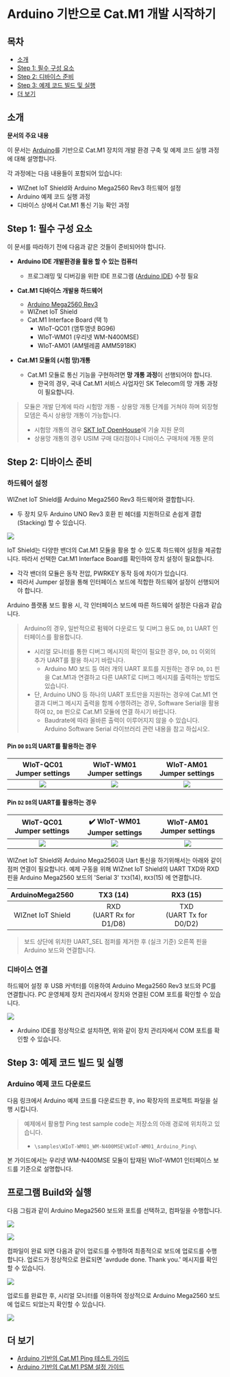 # Arduino 기반으로 Cat.M1 개발 시작하기

## 목차

-   [소개](#Introduction)
-   [Step 1: 필수 구성 요소](#Step-1-Prerequisites)
-   [Step 2: 디바이스 준비](#Step-2-PrepareDevice)
-   [Step 3: 예제 코드 빌드 및 실행](#Step-3-Build)
-   [더 보기](#ReadMore)


<a name="Introduction"></a>
## 소개

**문서의 주요 내용**

이 문서는 [Arduino][link-arduino]를 기반으로 Cat.M1 장치의 개발 환경 구축 및 예제 코드 실행 과정에 대해 설명합니다.

각 과정에는 다음 내용들이 포함되어 있습니다:
- WIZnet IoT Shield와 Arduino Mega2560 Rev3 하드웨어 설정
- Arduino 예제 코드 실행 과정
- 디바이스 상에서 Cat.M1 통신 기능 확인 과정


## Step 1: 필수 구성 요소
이 문서를 따라하기 전에 다음과 같은 것들이 준비되어야 합니다.

- **Arduino IDE 개발환경을 활용 할 수 있는 컴퓨터**
  - 프로그래밍 및 디버깅을 위한 IDE 프로그램 ([Arduino IDE][link-arduino-compiler]) 수정 필요

- **Cat.M1 디바이스 개발용 하드웨어**
  - [Arduino Mega2560 Rev3][link-arduino Mega2560 Rev3]
  - WIZnet IoT Shield
  - Cat.M1 Interface Board (택 1)
    - WIoT-QC01 (앰투앰넷 BG96)
    - WIoT-WM01 (우리넷 WM-N400MSE)
    - WIoT-AM01 (AM텔레콤 AMM5918K)

- **Cat.M1 모듈의 (시험 망)개통**
  - Cat.M1 모듈로 통신 기능을 구현하려면 **망 개통 과정**이 선행되어야 합니다.
    - 한국의 경우, 국내 Cat.M1 서비스 사업자인 SK Telecom의 망 개통 과정이 필요합니다.

> 모듈은 개발 단계에 따라 시험망 개통 - 상용망 개통 단계를 거쳐야 하며 외장형 모뎀은 즉시 상용망 개통이 가능합니다.
> * 시험망 개통의 경우 [SKT IoT OpenHouse][skt-iot-portal]에 기술 지원 문의
> * 상용망 개통의 경우 USIM 구매 대리점이나 디바이스 구매처에 개통 문의

<a name="Step-2-PrepareDevice"></a>
## Step 2: 디바이스 준비

### 하드웨어 설정

WIZnet IoT Shield를 Arduino Mega2560 Rev3 하드웨어와 결합합니다. 
- 두 장치 모두 Arduino UNO Rev3 호환 핀 헤더를 지원하므로 손쉽게 결합(Stacking) 할 수 있습니다.

![][1]

IoT Shield는 다양한 밴더의 Cat.M1 모듈을 활용 할 수 있도록 하드웨어 설정을 제공합니다. 따라서 선택한 Cat.M1 Interface Board를 확인하여 장치 설정이 필요합니다.

- 각각 밴더의 모듈은 동작 전압, PWRKEY 동작 등에 차이가 있습니다.
- 따라서 Jumper 설정을 통해 인터페이스 보드에 적합한 하드웨어 설정이 선행되어야 합니다.

Arduino 플랫폼 보드 활용 시, 각 인터페이스 보드에 따른 하드웨어 설정은 다음과 같습니다.

> Arduino의 경우, 일반적으로 펌웨어 다운로드 및 디버그 용도 `D0`, `D1` UART 인터페이스를 활용합니다.
> * 시리얼 모니터를 통한 디버그 메시지의 확인이 필요한 경우, `D0`, `D1` 이외의 추가 UART를 활용 하시기 바랍니다.
>   * Arduino M0 보드 등 여러 개의 UART 포트를 지원하는 경우 `D0`, `D1` 핀을 Cat.M1과 연결하고 다른 UART로 디버그 메시지를 출력하는 방법도 있습니다.
> * 단, Arduino UNO 등 하나의 UART 포트만을 지원하는 경우에 Cat.M1 연결과 디버그 메시지 출력을 함께 수행하려는 경우, Software Serial을 활용하여 `D2`, `D8` 핀으로 Cat.M1 모듈에 연결 하시기 바랍니다. 
>   * Baudrate에 따라 올바른 출력이 이루어지지 않을 수 있습니다. Arduino Software Serial 라이브러리 관련 내용을 참고 하십시오.

#### Pin `D0` `D1`의 UART를 활용하는 경우

| WIoT-QC01 Jumper settings<bR> | WIoT-WM01 Jumper settings | WIoT-AM01 Jumper settings |
|:--------------------------:|:--------------------------:|:--------------------------:|
|![][hw-settings-arduino-qc01]|![][hw-settings-arduino-wm01]|![][hw-settings-arduino-am01]|


#### Pin `D2` `D8`의 UART를 활용하는 경우

| WIoT-QC01 Jumper settings<bR> | :heavy_check_mark: WIoT-WM01 Jumper settings | WIoT-AM01 Jumper settings |
|:--------------------------:|:--------------------------:|:--------------------------:|
|![][hw-settings-nucleo-qc01]|![][hw-settings-nucleo-wm01]|![][hw-settings-nucleo-am01]|


WIZnet IoT Shield와 Arduino Mega2560과 Uart 통신을 하기위해서는 아래와 같이 점퍼 연결이 필요합니다.
예제 구동을 위해 WIZnet IoT Shield의 UART TXD와 RXD 핀을 Arduino Mega2560 보드의 'Serial 3' `TX3`(14), `RX3`(15) 에 연결합니다.

| ArduinoMega2560 | TX3 (14)  | RX3 (15) |
|:----:|:----:|:----:|
| WIZnet IoT Shield | RXD<br>(UART Rx for D1/D8)  | TXD<br>(UART Tx for D0/D2) |

> 보드 상단에 위치한 UART_SEL 점퍼를 제거한 후 (실크 기준) 오른쪽 핀을 Arduino 보드와 연결합니다.

### 디바이스 연결

하드웨어 설정 후 USB 커넥터를 이용하여 Arduino Mega2560 Rev3 보드와 PC를 연결합니다. PC 운영체제 장치 관리자에서 장치와 연결된 COM 포트를 확인할 수 있습니다.

![][5]

- Arduino IDE를 정상적으로 설치하면, 위와 같이 장치 관리자에서 COM 포트를 확인할 수 있습니다.



<a name="Step-3-Build"></a>
## Step 3: 예제 코드 빌드 및 실행

### Arduino 예제 코드 다운로드

다음 링크에서 Arduino 예제 코드를 다운로드한 후, ino 확장자의 프로젝트 파일을 실행 시킵니다.

> 예제에서 활용할 Ping test sample code는 저장소의 아래 경로에 위치하고 있습니다.
> * `\samples\WIoT-WM01_WM-N400MSE\WIoT-WM01_Arduino_Ping\`

본 가이드에서는 우리넷 WM-N400MSE 모듈이 탑재된 WIoT-WM01 인터페이스 보드를 기준으로 설명합니다.


## 프로그램 Build와 실행
다음 그림과 같이 Arduino Mega2560 보드와 포트를 선택하고, 컴파일을 수행합니다.

![][7]

![][8]

컴파일이 완료 되면 다음과 같이 업로드를 수행하여 최종적으로 보드에 업로드를 수행 합니다.
업로드가 정상적으로 완료되면 'avrdude done. Thank you.' 메시지를 확인 할 수 있습니다.

![][9]

업로드를 완료한 후, 시리얼 모니터를 이용하여 정상적으로 Arduino Mega2560 보드에 업로드 되었는지 확인할 수 있습니다. 

![][10]



<a name="ReadMore"></a>
## 더 보기
* [Arduino 기반의 Cat.M1 Ping 테스트 가이드][arduino-guide-wm-n400mse-ping]
* [Arduino 기반의 Cat.M1 PSM 설정 가이드][arduino-guide-wm-n400mse-psm]

 
[skt-iot-portal]: https://www.sktiot.com/iot/developer/guide/guide/catM1/menu_05/page_01
[link-arduino]: https://www.arduino.cc/
[link-arduino-compiler]: https://www.arduino.cc/en/Main/Software
[link-arduino Mega2560 Rev3]: https://store.arduino.cc/usa/mega-2560-r3

[arduino-guide-wm-n400mse-ping]: ./Arduino_guide_wm-n400mse_ping.md
[arduino-guide-wm-n400mse-psm]: ./Arduino_guide_wm-n400mse_psm.md

[hw-settings-arduino-qc01]: ./imgs/hw/WIoT-QC01_JUMP_Arduino_serialD0_D1.png
[hw-settings-arduino-wm01]: ./imgs/hw/WIoT-WM01_JUMP_Arduino_serialD0_D1.png
[hw-settings-arduino-am01]: ./imgs/hw/WIoT-AM01_JUMP_Arduino_serialD0_D1.png

[hw-settings-nucleo-qc01]: ./imgs/hw/WIoT-QC01_JUMP_Arduino_serialD2_D8.png
[hw-settings-nucleo-wm01]: ./imgs/hw/WIoT-WM01_JUMP_Arduino_serialD2_D8.png
[hw-settings-nucleo-am01]: ./imgs/hw/WIoT-AM01_JUMP_Arduino_serialD2_D8.png


[1]: ./imgs/hw/wiot-shield-wm01-arduinomega2560_stack.png
[2]: ./imgs/
[3]: ./imgs/
[4]: ./imgs/
[5]: ./imgs/arduino_get_started_5.png
[6]: ./imgs/arduino_get_started_6.png
[7]: ./imgs/arduino_get_started_7.png
[8]: ./imgs/arduino_get_started_8.png
[9]: ./imgs/arduino_get_started_9.png
[10]: ./imgs/arduino_get_started_10.png

